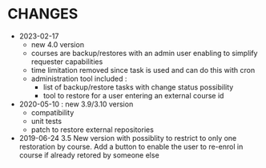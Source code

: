 # CHANGES
* 2023-02-17
  * new 4.0 version
  * courses are backup/restores with an admin user enabling to simplify requester capabilities
  * time limitation removed since task is used and can do this with cron
  * administration tool included :
    * list of backup/restore tasks with change status possibility
    * tool to restore for a user entering an external course id
* 2020-05-10 : new 3.9/3.10 version
  * compatibility
  * unit tests
  * patch to restore external repositories
* 2019-06-24 3.5 New version with possiblity to restrict to only one restoration by course. Add a button to enable the user to re-enrol in course if already retored by someone else

